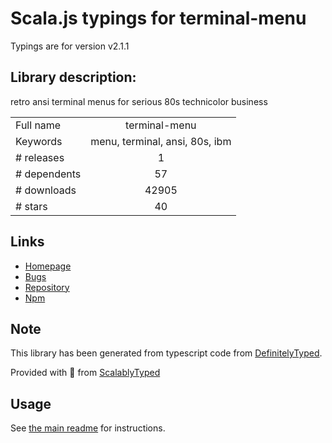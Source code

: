 
# Scala.js typings for terminal-menu

Typings are for version v2.1.1

## Library description:
retro ansi terminal menus for serious 80s technicolor business

|                    |                 |
| ------------------ | :-------------: |
| Full name          | terminal-menu |
| Keywords           | menu, terminal, ansi, 80s, ibm |
| # releases         | 1 |
| # dependents       | 57 |
| # downloads        | 42905 |
| # stars            | 40 |

## Links
- [Homepage](https://github.com/substack/terminal-menu)
- [Bugs](https://github.com/substack/terminal-menu/issues)
- [Repository](https://github.com/substack/terminal-menu)
- [Npm](https://www.npmjs.com/package/terminal-menu)
    


## Note
This library has been generated from typescript code from [DefinitelyTyped](https://definitelytyped.org).

Provided with :purple_heart: from [ScalablyTyped](https://github.com/oyvindberg/ScalablyTyped)

## Usage
See [the main readme](../../readme.md) for instructions.


